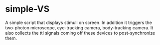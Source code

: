 # simple-VS

A simple script that displays stimuli on screen. 
In addition it triggers the two-photon microscope, eye-tracking camera, body-tracking camera. 
It also collects the ttl signals coming off these devices to post-synchronize them.
